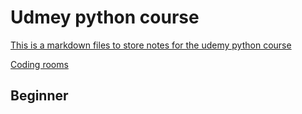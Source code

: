# Udmey python course

[This is a markdown files to store notes for the udemy python course](https://www.udemy.com/course/100-days-of-code/)

[Coding rooms](https://app.codingrooms.com/management/courses/6387/classes/8480/assignments)

## Beginner
